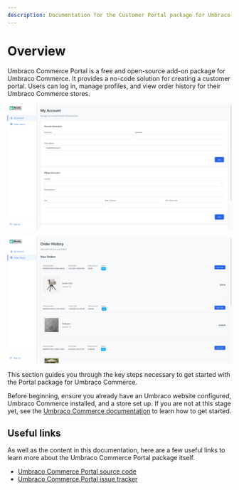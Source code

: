 ```yaml
---
description: Documentation for the Customer Portal package for Umbraco Commerce.
---
```


# Overview

Umbraco Commerce Portal is a free and open-source add-on package for Umbraco Commerce. It provides a no-code solution for creating a customer portal. Users can log in, manage profiles, and view order history for their Umbraco Commerce stores.

![A look at how the default `My Account` page of the Customer Portal looks on the frontend](../media/portal/ucp_my_account.png)

![A look at how the default `Order History` page of the Customer Portal looks on the frontend](../media/portal/ucp_order_history.png)

This section guides you through the key steps necessary to get started with the Portal package for Umbraco Commerce.

Before beginning, ensure you already have an Umbraco website configured, Umbraco Commerce installed, and a store set up. If you are not at this stage yet, see the [Umbraco Commerce documentation](https://docs.umbraco.com/umbraco-commerce/) to learn how to get started.

## Useful links

As well as the content in this documentation, here are a few useful links to learn more about the Umbraco Commerce Portal package itself.

* [Umbraco Commerce Portal source code](https://github.com/umbraco/Umbraco.Commerce.Portal)
* [Umbraco Commerce Portal issue tracker](https://github.com/umbraco/Umbraco.Commerce.Portal/issues)

